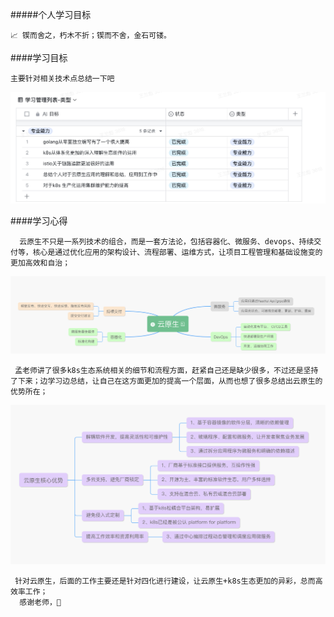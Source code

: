 #####个人学习目标

	📈 锲而舍之，朽木不折；锲而不舍，金石可镂。 

####学习目标
	
	主要针对相关技术点总结一下吧

![](20220424-zongjie.jpeg)

####学习心得
      
      云原生不只是一系列技术的组合，而是一套方法论，包括容器化、微服务、devops、持续交付等，核心是通过优化应用的架构设计、流程部署、运维方式，让项目工程管理和基础设施变的更加高效和自治；
  ![](0176af28-1.png)
      
     孟老师讲了很多k8s生态系统相关的细节和流程方面，赶紧自己还是缺少很多，不过还是坚持了下来；边学习边总结，让自己在这方面更加的提高一个层面，从而也想了很多总结出云原生的优势所在；
  ![](0176af28-2.png)
     
     针对云原生，后面的工作主要还是针对四化进行建设，让云原生+k8s生态更加的异彩，总而高效率工作；
	  感谢老师，🙏
